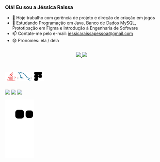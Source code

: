 ### Olá! Eu sou a Jéssica Raissa



- 🔭 Hoje trabalho com gerência de projeto e direção de criação em jogos
- 🌱 Estudando Programação em Java, Banco de Dados MySQL, Prototipação em Figma e Introdução à Engenharia de Software
- 📫 Contate-me pelo e-mail: jessicaraissapessoa@gmail.com
- 😄 Pronomes: ela / dela

##

<div align="center">
  <a href="https://github.com/jessicaraissa">
  <img height="140em" src="https://github-readme-stats.vercel.app/api?username=jessicaraissa&show_icons=true&theme=github_dark&include_all_commits=true&count_private=true"/>
  <img height="140em" src="https://github-readme-stats.vercel.app/api/top-langs/?username=jessicaraissa&layout=compact&langs_count=7&theme=github_dark"/>
</div>
 
 ##
  
<div style="display: inline_block"><br>
  <img align="center" alt="Rafa-Js" height="30" width="40" src="https://raw.githubusercontent.com/devicons/devicon/master/icons/java/java-plain.svg">
  <img align="center" alt="Rafa-Ts" height="30" width="40" src="https://raw.githubusercontent.com/devicons/devicon/master/icons/mysql/mysql-plain.svg">
  <img align="center" alt="Rafa-Ts" height="30" width="40" src="https://raw.githubusercontent.com/devicons/devicon/master/icons/figma/figma-plain.svg">
</div>  

 ##
  
  <div> 
 <a href="https://www.instagram.com/jessica_raissa_pessoa/?hl=pt-br" target="_blank"><img src="https://img.shields.io/badge/-Instagram-%23E4405F?style=for-the-badge&logo=instagram&logoColor=white" target="_blank"></a>
  <a href = "mailto:jessicaraissapessoa@gmail.com"><img src="https://img.shields.io/badge/-Gmail-%23333?style=for-the-badge&logo=gmail&logoColor=white" target="_blank"></a>
  <a href="https://www.linkedin.com/in/j%C3%A9ssica-raissa-pessoa/" target="_blank"><img src="https://img.shields.io/badge/-LinkedIn-%230077B5?style=for-the-badge&logo=linkedin&logoColor=white" target="_blank"></a> 
 
  ![Snake animation](https://github.com/rafaballerini/rafaballerini/blob/output/github-contribution-grid-snake.svg)
 
</div>
